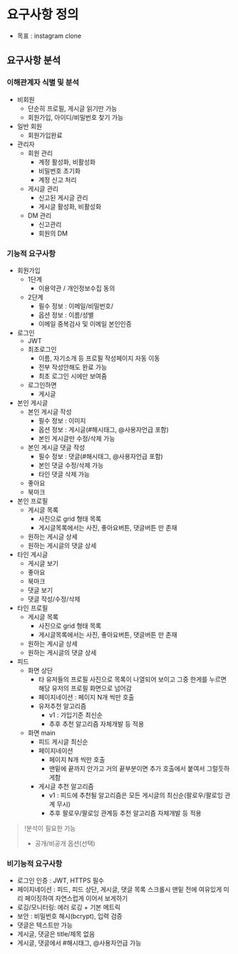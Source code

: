 # 요구사항 정의

- 목표 : instagram clone

## 요구사항 분석

### 이해관계자 식별 및 분석

- 비회원
  - 단순히 프로필, 게시글 읽기만 가능
  - 회원가입, 아이디/비밀번호 찾기 가능
- 일반 회원
  - 회원가입완료
- 관리자
  - 회원 관리
    - 계정 활성화, 비활성화
    - 비밀번호 초기화
    - 계정 신고 처리
  - 게시글 관리
    - 신고된 게시글 관리
    - 게시글 활성화, 비활성화
  - DM 관리
    - 신고관리
    - 회원의 DM

### 기능적 요구사항

- 회원가입
  - 1단계
    - 이용약관 / 개인정보수집 동의
  - 2단계
    - 필수 정보 : 이메일/비밀번호/
    - 옵션 정보 : 이름/성별
    - 이메일 중복검사 및 이메일 본인인증
- 로그인
  - JWT
  - 최초로그인
    - 이름, 자기소개 등 프로필 작성페이지 자동 이동
    - 전부 작성안해도 완료 가능
    - 최초 로그인 시에만 보여줌
  - 로그인하면
    - 게시글 
- 본인 게시글
  - 본인 게시글 작성
    - 필수 정보 : 이미지
    - 옵션 정보 : 게시글(#해시태그, @사용자언급 포함)
    - 본인 게시글만 수정/삭제 가능
  - 본인 게시글 댓글 작성
    - 필수 정보 : 댓글(#해시태그, @사용자언급 포함)
    - 본인 댓글 수정/삭제 가능
    - 타인 댓글 삭제 가능
  - 좋아요
  - 북마크
- 본인 프로필
  - 게시글 목록
    - 사진으로 grid 형태 목록
    - 게시글목록에서는 사진, 좋아요버튼, 댓글버튼 만 존재
  - 원하는 게시글 상세
  - 원하는 게시글의 댓글 상세
- 타인 게시글
  - 게시글 보기
  - 좋아요
  - 북마크
  - 댓글 보기
  - 댓글 작성/수정/삭제
- 타인 프로필
  - 게시글 목록
    - 사진으로 grid 형태 목록
    - 게시글목록에서는 사진, 좋아요버튼, 댓글버튼 만 존재
  - 원하는 게시글 상세
  - 원하는 게시글의 댓글 상세
- 피드
  - 화면 상단
    - 타 유저들의 프로필 사진으로 목록이 나열되어 보이고 그중 한게를 누르면 해당 유저의 프로필 화면으로 넘어감
    - 페이지네이션 : 페이지 N개 씩만 호출
    - 유저추천 알고리즘
      - v1 : 가입기준 최신순
      - 추후 추천 알고리즘 자체개발 등 적용
  - 화면 main
    - 피드 게시글 최신순
    - 페이지네이션
      - 페이지 N개 씩만 호출
      - 맨밑에 끝까지 안가고 거의 끝부분이면 추가 호출에서 붙여서 그럴듯하게함
    - 게시글 추천 알고리즘
      - v1 : 피드에 추천될 알고리즘은 모든 게시글의 최신순(팔로우/팔로잉 관계 무시)
      - 추후 팔로우/팔로잉 관계등 추천 알고리즘 자체개발 등 적용

> !분석이 필요한 기능
> - 공개/비공개 옵션(선택)

### 비기능적 요구사항
- 로그인 인증 : JWT, HTTPS 필수
- 페이지네이션 : 피드, 피드 상단, 게시글, 댓글 목록 스크롤시 맨밑 전에 여유있게 미리 페이징하여 자연스럽게 이어서 보게하기
- 로깅/모니터링: 에러 로깅 + 기본 메트릭
- 보안 : 비밀번호 해시(bcrypt), 입력 검증
- 댓글은 텍스트만 가능
- 게시글, 댓글은 title/제목 없음
- 게시글, 댓글에서 #해시태그, @사용자언급 가능
